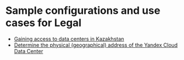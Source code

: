 # Sample configurations and use cases for Legal

* [Gaining access to data centers in Kazakhstan](accessing-data-centers-in-kazakhstan.md)
* [Determine the physical (geographical) address of the Yandex Cloud Data Center](data-centers-physical-addresses.md)
